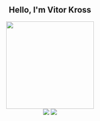 <h2 align="center">Hello, I'm Vitor Kross</h2>

<div align="center">
  <img height="230em" src="https://github-readme-stats.vercel.app/api?username=13-VK&show_icons=true&theme=dark&include_all_commits=true&count_private=true">
</div>

<div align="center"> 
  <a href="https://www.linkedin.com/in/vitorkross" target="_blank"><img src="https://img.shields.io/badge/-LinkedIn-%230077B5?style=for-the-badge&logo=linkedin&logoColor=white" target="_blank"></a>
  <a href = "mailto:vitorkross@hotmail.com"><img src="https://img.shields.io/badge/-Gmail-%23333?style=for-the-badge&logo=gmail&logoColor=white" target="_blank"></a>
 </div>
